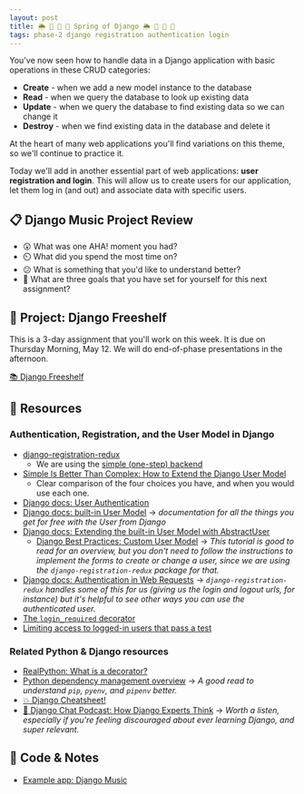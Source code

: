 ```yaml
---
layout: post
title: 🌦️ 🍃 🌸 🌱 Spring of Django 🌦️ 🍃 🌸 🌱
tags: phase-2 django registration authentication login
---
```


You've now seen how to handle data in a Django application with basic operations in these CRUD categories:

- **Create** - when we add a new model instance to the database
- **Read** - when we query the database to look up existing data
- **Update** - when we query the database to find existing data so we can change it
- **Destroy** - when we find existing data in the database and delete it

At the heart of many web applications you'll find variations on this theme, so we'll continue to practice it.

Today we'll add in another essential part of web applications: **user registration and login**. This will allow us to create users for our application, let them log in (and out) and associate data with specific users.

## 📋 Django Music Project Review

- 😲 What was one AHA! moment you had?
- ⏲️ What did you spend the most time on?
- 😕 What is something that you'd like to understand better?
- 📝 What are three goals that you have set for yourself for this next assignment?

## 🎯 Project: Django Freeshelf

This is a 3-day assignment that you'll work on this week. It is due on Thursday Morning, May 12. We will do end-of-phase presentations in the afternoon. 

[📚 Django Freeshelf](https://classroom.github.com/a/vqRWfN7R)

## 🔖 Resources

### Authentication, Registration, and the User Model in Django

- [django-registration-redux](https://django-registration-redux.readthedocs.io/en/latest/index.html)
    - We are using the [simple (one-step) backend](https://django-registration-redux.readthedocs.io/en/latest/simple-backend.html#the-simple-one-step-backend)
- [Simple Is Better Than Complex: How to Extend the Django User Model](https://simpleisbetterthancomplex.com/tutorial/2016/07/22/how-to-extend-django-user-model.html)
  - Clear comparison of the four choices you have, and when you would use each one.
- [Django docs: User Authentication](https://docs.djangoproject.com/en/4.0/topics/auth/#user-authentication-in-django)
- [Django docs: built-in User Model](https://docs.djangoproject.com/en/4.0/ref/contrib/auth/#user-model) -> _documentation for all the things you get for free with the User from Django_
- [Django docs: Extending the built-in User Model with AbstractUser](https://docs.djangoproject.com/en/4.0/topics/auth/customizing/#extending-django-s-default-user)
    - [Django Best Practices: Custom User Model](https://learndjango.com/tutorials/django-custom-user-model) -> _This tutorial is good to read for an overview, but you don't need to follow the instructions to implement the forms to create or change a user, since we are using the `django-registration-redux` package for that._
- [Django docs: Authentication in Web Requests](https://docs.djangoproject.com/en/4.0/topics/auth/default/#authentication-in-web-requests) -> _`django-registration-redux` handles some of this for us (giving us the login and logout urls, for instance) but it's helpful to see other ways you can use the authenticated user._
- [The `login_required` decorator](https://docs.djangoproject.com/en/4.0/topics/auth/default/#the-login-required-decorator)
- [Limiting access to logged-in users that pass a test](https://docs.djangoproject.com/en/4.0/topics/auth/default/#limiting-access-to-logged-in-users-that-pass-a-test)

### Related Python & Django resources

- [RealPython: What is a decorator?](https://realpython.com/primer-on-python-decorators/)
- [Python dependency management overview](https://modelpredict.com/python-dependency-management-tools) -> _A good read to understand `pip`, `pyenv`, and `pipenv` better._
- [💥 Django Cheatsheet!](https://github.com/lucrae/django-cheat-sheet)
- [💫 Django Chat Podcast: How Django Experts Think](https://djangochat.com/episodes/how-django-experts-think) -> _Worth a listen, especially if you're feeling discouraged about ever learning Django, and super relevant._

## 🦉 Code & Notes

- [Example app: Django Music](https://github.com/Momentum-Team-12/example-django-music)
